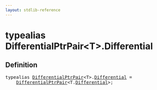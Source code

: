 ```yaml
---
layout: stdlib-reference
---
```


# typealias DifferentialPtrPair\<T\>\.Differential

## Definition

<pre>
<span class='code_keyword'>typealias</span> <a href="/stdlib-reference/types/DifferentialPtrPair/index" class="code_type">DifferentialPtrPair</a>&lt;T&gt;.<a href="/stdlib-reference/types/DifferentialPtrPair/Differential" class="code_type">Differential</a> = 
    <a href="/stdlib-reference/types/DifferentialPtrPair/index" class="code_type">DifferentialPtrPair</a>&lt;T.<a href="/stdlib-reference/types/DifferentialPtrPair/Differential" class="code_type">Differential</a>&gt;;
</pre>

